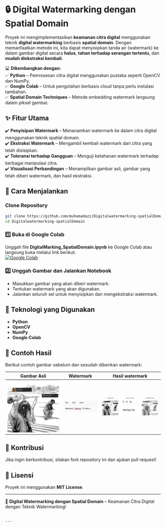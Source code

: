 # 🔒 Digital Watermarking dengan Spatial Domain  

Proyek ini mengimplementasikan **keamanan citra digital** menggunakan teknik **digital watermarking** berbasis **spatial domain**. Dengan memanfaatkan metode ini, kita dapat menyisipkan tanda air (watermark) ke dalam gambar digital secara **halus**, **tahan terhadap serangan tertentu**, dan **mudah diekstraksi kembali**.  

💻 **Dikembangkan dengan:**  
✅ **Python** – Pemrosesan citra digital menggunakan pustaka seperti OpenCV dan NumPy.  
✅ **Google Colab** – Untuk pengolahan berbasis cloud tanpa perlu instalasi tambahan.  
✅ **Spatial Domain Techniques** – Metode embedding watermark langsung dalam piksel gambar.  

## ✨ Fitur Utama
✔️ **Penyisipan Watermark** – Menanamkan watermark ke dalam citra digital menggunakan teknik spatial domain.  
✔️ **Ekstraksi Watermark** – Mengambil kembali watermark dari citra yang telah disisipkan.  
✔️ **Toleransi terhadap Gangguan** – Menguji ketahanan watermark terhadap berbagai manipulasi citra.  
✔️ **Visualisasi Perbandingan** – Menampilkan gambar asli, gambar yang telah diberi watermark, dan hasil ekstraksi.  

## 🚀 Cara Menjalankan  
###  **Clone Repository**  
```bash
git clone https://github.com/muhamadazz/Digitalwatermarking-spatialDomain.git
cd Digitalwatermarking-spatialDomain
```

### 1️⃣ **Buka di Google Colab**  
Unggah file **DigitalMarking_SpatialDomain.ipynb** ke Google Colab atau langsung buka melalui link berikut:  
[![Google Colab](https://colab.research.google.com/assets/colab-badge.svg)](https://colab.research.google.com/)

### 2️⃣ **Unggah Gambar dan Jalankan Notebook**  
- Masukkan gambar yang akan diberi watermark.  
- Tentukan watermark yang akan digunakan.  
- Jalankan seluruh sel untuk menyisipkan dan mengekstraksi watermark.  

## 📌 Teknologi yang Digunakan  
- **Python**  
- **OpenCV**  
- **NumPy**  
- **Google Colab**  

## 🔬 Contoh Hasil  
Berikut contoh gambar sebelum dan sesudah diberikan watermark:  

| Gambar Asli | Watermark | Hasil watermark |
|-------------|----------------------|----------------|
| ![Original](image.jpg) | ![Watermark](watermark.png) | ![Extracted](image_with_watermark.png) |

## 🤝 Kontribusi  
Jika ingin berkontribusi, silakan fork repository ini dan ajukan pull request!  

## 📜 Lisensi  
Proyek ini menggunakan **MIT License**.  

---

🚀 **Digital Watermarking dengan Spatial Domain** – Keamanan Citra Digital dengan Teknik Watermarking!
```

---

